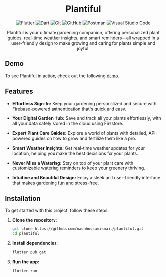<h1 align="center">
  Plantiful
  </h1> 


<p align="center">
  <img src="https://img.shields.io/badge/Flutter-02569B?style=for-the-badge&logo=flutter&logoColor=white" alt="Flutter">
  <img src="https://img.shields.io/badge/Dart-0175C2?style=for-the-badge&logo=dart&logoColor=white" alt="Dart">
  <img src="https://img.shields.io/badge/Git-F05032?style=for-the-badge&logo=git&logoColor=white" alt="Git">
  <img src="https://img.shields.io/badge/GitHub-181717?style=for-the-badge&logo=github&logoColor=white" alt="GitHub">
  <img src="https://img.shields.io/badge/Postman-FF6C37?style=for-the-badge&logo=postman&logoColor=white" alt="Postman">
    <img src="https://img.shields.io/badge/Visual_Studio_Code-0078D4?style=for-the-badge&logo=visual-studio-code&logoColor=white" alt="Visual Studio Code">

</p>
<p align="center">Plantiful is your ultimate gardening companion, offering personalized plant guides, real-time weather insights, and smart reminders—all wrapped in a user-friendly design to make growing and caring for plants simple and joyful.</p>

## Demo
To see Plantiful in action, check out the following [demo](https://drive.google.com/drive/folders/1ceU-VMkJXApKiUVMuqb0iPTiRt1Vajlp?hl=ar).

## Features 
- **Effortless Sign-In:** Keep your gardening personalized and secure with Firebase-powered authentication that's quick and easy.

- **Your Digital Garden Hub:** Save and track all your plants effortlessly, with all your data safely stored in the cloud using Firestore.

- **Expert Plant Care Guides:** Explore a world of plants with detailed, API-powered guides on how to grow and fertilize them like a pro.

- **Smart Weather Insights:** Get real-time weather updates for your location, helping you make the best decisions for your plants.

- **Never Miss a Watering:** Stay on top of your plant care with customizable watering reminders to keep your greenery thriving.

- **Intuitive and Beautiful Design:** Enjoy a sleek and user-friendly interface that makes gardening fun and stress-free.

## Installation
To get started with this project, follow these steps:

1. **Clone the repository:**
    ```bash
    git clone https://github.com/nadahossamismail/plantiful.git
    cd plantiful
    ```
    
2. **Install dependencies:**
    ```bash
    flutter pub get
    ```

3. **Run the app:**
    ```bash
    flutter run
    ```



